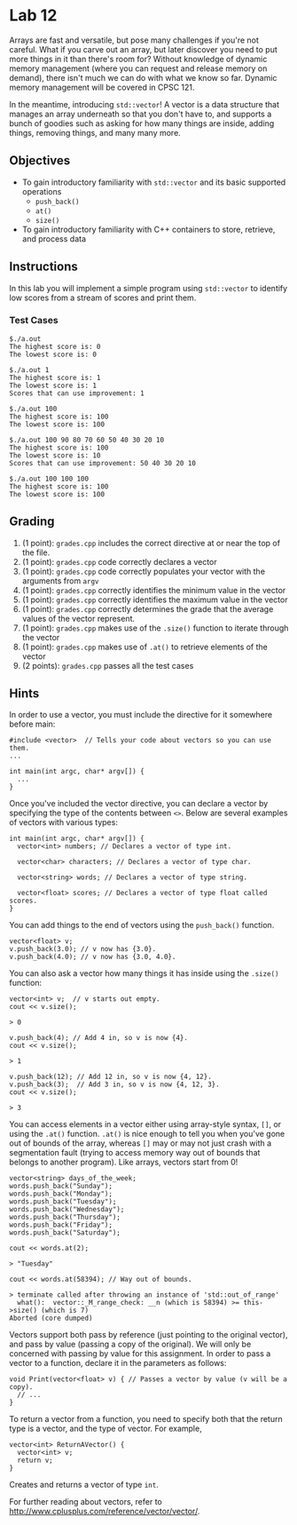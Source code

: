 # Lab 12
Arrays are fast and versatile, but pose many challenges if you're not careful. What if you carve out an array, but later discover you need to put more things in it than there's room for? Without knowledge of dynamic memory management (where you can request and release memory on demand), there isn't much we can do with what we know so far. Dynamic memory management will be covered in CPSC 121.

In the meantime, introducing `std::vector`! A vector is a data structure that manages an array underneath so that you don't have to, and supports a bunch of goodies such as asking for how many things are inside, adding things, removing things, and many many more.


## Objectives
* To gain introductory familiarity with `std::vector` and its basic supported operations
  * `push_back()`
  * `at()`
  * `size()`
* To gain introductory familiarity with C++ containers to store, retrieve, and process data

## Instructions
In this lab you will implement a simple program using `std::vector` to identify low scores from a stream of scores and print them.

### Test Cases
```
$./a.out
The highest score is: 0
The lowest score is: 0

$./a.out 1
The highest score is: 1
The lowest score is: 1
Scores that can use improvement: 1

$./a.out 100
The highest score is: 100
The lowest score is: 100

$./a.out 100 90 80 70 60 50 40 30 20 10
The highest score is: 100
The lowest score is: 10
Scores that can use improvement: 50 40 30 20 10

$./a.out 100 100 100
The highest score is: 100
The lowest score is: 100
```

## Grading
1. (1 point): `grades.cpp` includes the correct directive at or near the top of the file.
2. (1 point): `grades.cpp` code correctly declares a vector
3. (1 point): `grades.cpp` code correctly populates your vector with the arguments from `argv`
4. (1 point): `grades.cpp` correctly identifies the minimum value in the vector
5. (1 point): `grades.cpp` correctly identifies the maximum value in the vector
6. (1 point): `grades.cpp` correctly determines the grade that the average values of the vector represent.
7. (1 point): `grades.cpp` makes use of the `.size()` function to iterate through the vector
8. (1 point): `grades.cpp` makes use of `.at()` to retrieve elements of the vector
9. (2 points): `grades.cpp` passes all the test cases

## Hints
In order to use a vector, you must include the directive for it somewhere before main:
```
#include <vector>  // Tells your code about vectors so you can use them.
...

int main(int argc, char* argv[]) {
  ...
}
```

Once you've included the vector directive, you can declare a vector by specifying the type of the contents between `<>`. Below are several examples of vectors with various types:
```
int main(int argc, char* argv[]) {
  vector<int> numbers; // Declares a vector of type int.

  vector<char> characters; // Declares a vector of type char.

  vector<string> words; // Declares a vector of type string.

  vector<float> scores; // Declares a vector of type float called scores.
}
```

You can add things to the end of vectors using the `push_back()` function.
```
vector<float> v;
v.push_back(3.0); // v now has {3.0}.
v.push_back(4.0); // v now has {3.0, 4.0}.
```

You can also ask a vector how many things it has inside using the `.size()` function:
```
vector<int> v;  // v starts out empty.
cout << v.size();

> 0

v.push_back(4); // Add 4 in, so v is now {4}.
cout << v.size();

> 1

v.push_back(12); // Add 12 in, so v is now {4, 12}.
v.push_back(3);  // Add 3 in, so v is now {4, 12, 3}.
cout << v.size();

> 3
```

You can access elements in a vector either using array-style syntax, `[]`, or using the `.at()` function. `.at()` is nice enough to tell you when you've gone out of bounds of the array, whereas `[]` may or may not just crash with a segmentation fault (trying to access memory way out of bounds that belongs to another program). Like arrays, vectors start from 0!
```
vector<string> days_of_the_week;
words.push_back("Sunday");
words.push_back("Monday");
words.push_back("Tuesday");
words.push_back("Wednesday");
words.push_back("Thursday");
words.push_back("Friday");
words.push_back("Saturday");

cout << words.at(2);

> "Tuesday"

cout << words.at(58394); // Way out of bounds.

> terminate called after throwing an instance of 'std::out_of_range'
  what():  vector::_M_range_check: __n (which is 58394) >= this->size() (which is 7)
Aborted (core dumped)
```

Vectors support both pass by reference (just pointing to the original vector), and pass by value (passing a copy of the original). We will only be concerned with passing by value for this assignment. In order to pass a vector to a function, declare it in the parameters as follows:
```
void Print(vector<float> v) { // Passes a vector by value (v will be a copy).
  // ...
}
```

To return a vector from a function, you need to specify both that the return type is a vector, and the type of vector. For example,
```
vector<int> ReturnAVector() {
  vector<int> v;
  return v;
}
```
Creates and returns a vector of type `int`.

For further reading about vectors, refer to http://www.cplusplus.com/reference/vector/vector/.
